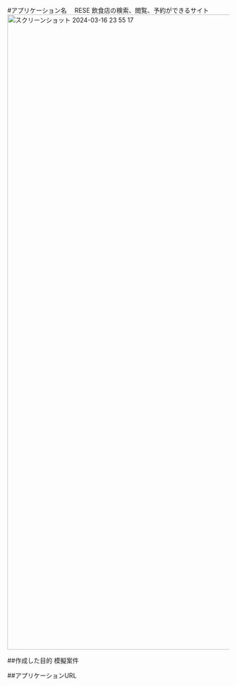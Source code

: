 #アプリケーション名　
RESE
飲食店の検索、閲覧、予約ができるサイト
<img width="1440" alt="スクリーンショット 2024-03-16 23 55 17" src="https://github.com/sasakiminaho/reservation-system/assets/139112373/bb30c555-9b99-4c4f-a654-fef7fc0089c7">

##作成した目的
模擬案件

##アプリケーションURL
